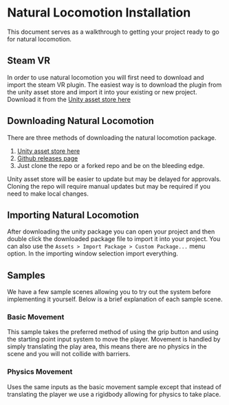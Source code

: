 # Natural Locomotion Installation
This document serves as a walkthrough to getting your project ready to go for natural locomotion.

## Steam VR
In order to use natural locomotion you will first need to download and import the steam VR plugin.
The easiest way is to download the plugin from the unity asset store and import it into your existing or new project.
Download it from the [Unity asset store here](https://assetstore.unity.com/packages/templates/systems/steamvr-plugin-32647)

## Downloading Natural Locomotion
There are three methods of downloading the natural locomotion package.
1. [Unity asset store here](http://u3d.as/1c5V)
1. [Github releases page](https://github.com/DigitalDiceworks/natural-locomotion/releases)
1. Just clone the repo or a forked repo and be on the bleeding edge.

Unity asset store will be easier to update but may be delayed for approvals.
Cloning the repo will require manual updates but may be required if you need to make local changes.

## Importing Natural Locomotion
After downloading the unity package you can open your project and then double click the downloaded package file to import it into your project.
You can also use the `Assets > Import Package > Custom Package...` menu option.
In the importing window selection import everything.

## Samples
We have a few sample scenes allowing you to try out the system before implementing it yourself.
Below is a brief explanation of each sample scene.

### Basic Movement
This sample takes the preferred method of using the grip button and using the starting point input system to move the player.
Movement is handled by simply translating the play area, this means there are no physics in the scene and you will not collide with barriers.

### Physics Movement
Uses the same inputs as the basic movement sample except that instead of translating the player we use a rigidbody allowing for physics to take place.

